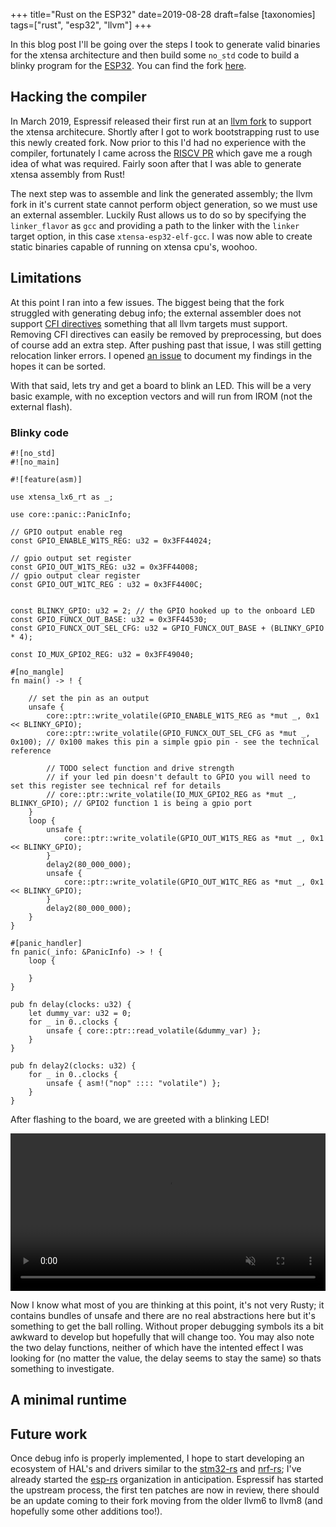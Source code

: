 +++
title="Rust on the ESP32"
date=2019-08-28
draft=false
[taxonomies]
tags=["rust", "esp32", "llvm"]
+++

In this blog post I'll be going over the steps I took to generate valid binaries for the xtensa architecture and then build some `no_std` code to build
a blinky program for the [ESP32](https://www.espressif.com/en/products/hardware/esp32/overview). You can find the fork [here](https://github.com/MabezDev/rust-xtensa).

## Hacking the compiler

In March 2019, Espressif released their first run at an [llvm fork](https://github.com/espressif/llvm-xtensa) to support the xtensa architecure. Shortly after I got to work bootstrapping rust to use this newly created fork. Now prior to this I'd had no experience with the compiler, fortunately I came across the [RISCV PR](https://github.com/rust-lang/rust/pull/52787) which gave me a rough idea of what was required. Fairly soon after that I was able to generate xtensa assembly from Rust!

The next step was to assemble and link the generated assembly; the llvm fork in it's current state cannot perform object generation, so we must use an external assembler. Luckily Rust allows us to do so by specifying the `linker_flavor` as `gcc` and providing a path to the linker with the `linker` target option, in this case `xtensa-esp32-elf-gcc`. I was now able to create static binaries capable of running on xtensa cpu's, woohoo.

## Limitations

At this point I ran into a few issues. The biggest being that the fork struggled with generating debug info; the external assembler does not support [CFI directives](https://sourceware.org/binutils/docs-2.24/as/CFI-directives.html#CFI-directives) something that all llvm targets must support. Removing CFI directives can easily be removed by preprocessing, but does of course add an extra step. After pushing past that issue, I was still getting relocation linker errors. I opened [an issue](https://github.com/espressif/llvm-xtensa/issues/10) to document my findings in the hopes it can be sorted.


With that said, lets try and get a board to blink an LED. This will be a very basic example, with no exception vectors and will run from IROM (not the external flash).

### Blinky code

```
#![no_std]
#![no_main]

#![feature(asm)]

use xtensa_lx6_rt as _;

use core::panic::PanicInfo;

// GPIO output enable reg
const GPIO_ENABLE_W1TS_REG: u32 = 0x3FF44024;

// gpio output set register
const GPIO_OUT_W1TS_REG: u32 = 0x3FF44008;
// gpio output clear register
const GPIO_OUT_W1TC_REG : u32 = 0x3FF4400C;


const BLINKY_GPIO: u32 = 2; // the GPIO hooked up to the onboard LED
const GPIO_FUNCX_OUT_BASE: u32 = 0x3FF44530;
const GPIO_FUNCX_OUT_SEL_CFG: u32 = GPIO_FUNCX_OUT_BASE + (BLINKY_GPIO * 4);

const IO_MUX_GPIO2_REG: u32 = 0x3FF49040;

#[no_mangle]
fn main() -> ! {

    // set the pin as an output
    unsafe {
        core::ptr::write_volatile(GPIO_ENABLE_W1TS_REG as *mut _, 0x1 << BLINKY_GPIO);
        core::ptr::write_volatile(GPIO_FUNCX_OUT_SEL_CFG as *mut _, 0x100); // 0x100 makes this pin a simple gpio pin - see the technical reference
        
        // TODO select function and drive strength
        // if your led pin doesn't default to GPIO you will need to set this register see technical ref for details
        // core::ptr::write_volatile(IO_MUX_GPIO2_REG as *mut _, BLINKY_GPIO); // GPIO2 function 1 is being a gpio port
    }
    loop {
        unsafe {
            core::ptr::write_volatile(GPIO_OUT_W1TS_REG as *mut _, 0x1 << BLINKY_GPIO);           
        }
        delay2(80_000_000);
        unsafe {
            core::ptr::write_volatile(GPIO_OUT_W1TC_REG as *mut _, 0x1 << BLINKY_GPIO);
        }
        delay2(80_000_000);
    }
}

#[panic_handler]
fn panic(_info: &PanicInfo) -> ! {
    loop {

    }
}

pub fn delay(clocks: u32) {
    let dummy_var: u32 = 0;
    for _ in 0..clocks {
        unsafe { core::ptr::read_volatile(&dummy_var) };
    }
}

pub fn delay2(clocks: u32) {
    for _ in 0..clocks {
        unsafe { asm!("nop" :::: "volatile") };
    }
}

```
After flashing to the board, we are greeted with a blinking LED! <!-- TODO the full src can be found :xxx -->

<video muted controls style="width: 100%; height:auto">
    <source src="/esp-rust-blinky.webm" type="video/mp4">
</video>

Now I know what most of you are thinking at this point, it's not very Rusty; it contains bundles of unsafe and there are no real abstractions here but it's something to get the ball rolling. Without proper debugging symbols its a bit awkward to develop but hopefully that will change too. You may also note the two delay functions, neither of which have the intented effect I was looking for (no matter the value, the delay seems to stay the same) so thats something to investigate.

## A minimal runtime


## Future work

Once debug info is properly implemented, I hope to start developing an ecosystem of HAL's and drivers similar to the [stm32-rs](https://github.com/stm32-rs) and [nrf-rs](https://github.com/nrf-rs); I've already started the [esp-rs](https://github.com/esp-rs) organization in anticipation. Espressif has started the upstream process, the first ten patches are now in review, there should be an update coming to their fork moving from the older llvm6 to llvm8 (and hopefully some other additions too!).